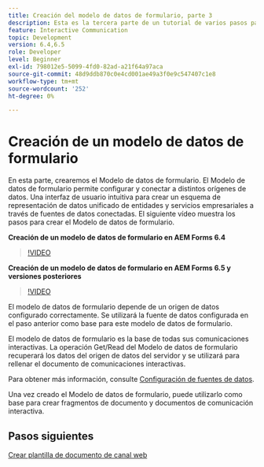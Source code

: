 ```yaml
---
title: Creación del modelo de datos de formulario, parte 3
description: Esta es la tercera parte de un tutorial de varios pasos para crear su primer documento interactivo de comunicaciones. En esta parte, crearemos el Modelo de datos de formulario. El modelo de datos de formulario le permite configurar y conectar a distintos orígenes de datos. Proporciona una interfaz de usuario intuitiva para crear un esquema de representación de datos unificado de entidades y servicios empresariales en todos los orígenes de datos conectados. El siguiente vídeo recorre los pasos para crear el modelo de datos de formulario.
feature: Interactive Communication
topic: Development
version: 6.4,6.5
role: Developer
level: Beginner
exl-id: 798012e5-5099-4fd0-82ad-a21f64a97aca
source-git-commit: 48d9ddb870c0e4cd001ae49a3f0e9c547407c1e8
workflow-type: tm+mt
source-wordcount: '252'
ht-degree: 0%

---
```


# Creación de un modelo de datos de formulario

En esta parte, crearemos el Modelo de datos de formulario. El Modelo de datos de formulario permite configurar y conectar a distintos orígenes de datos. Una interfaz de usuario intuitiva para crear un esquema de representación de datos unificado de entidades y servicios empresariales a través de fuentes de datos conectadas. El siguiente vídeo muestra los pasos para crear el Modelo de datos de formulario.

**Creación de un modelo de datos de formulario en AEM Forms 6.4**

>[!VIDEO](https://video.tv.adobe.com/v/27763?quality=12&learn=on)

**Creación de un modelo de datos de formulario en AEM Forms 6.5 y versiones posteriores**

>[!VIDEO](https://video.tv.adobe.com/v/27765?quality=12&learn=on)

El modelo de datos de formulario depende de un origen de datos configurado correctamente. Se utilizará la fuente de datos configurada en el paso anterior como base para este modelo de datos de formulario.

El modelo de datos de formulario es la base de todas sus comunicaciones interactivas. La operación Get/Read del Modelo de datos de formulario recuperará los datos del origen de datos del servidor y se utilizará para rellenar el documento de comunicaciones interactivas.

Para obtener más información, consulte [Configuración de fuentes de datos](parttwo.md).

Una vez creado el Modelo de datos de formulario, puede utilizarlo como base para crear fragmentos de documento y documentos de comunicación interactiva.

## Pasos siguientes

[Crear plantilla de documento de canal web](./partfour.md)


